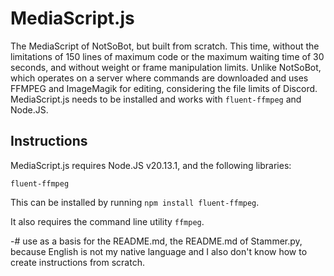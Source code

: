# MediaScript.js
The MediaScript of NotSoBot, but built from scratch. 
This time, without the limitations of 150 lines of maximum code or the maximum waiting time of 30 seconds, and without weight or frame manipulation limits. 
Unlike NotSoBot, which operates on a server where commands are downloaded and uses FFMPEG and ImageMagik for editing, considering the file limits of Discord.
MediaScript.js needs to be installed and works with `fluent-ffmpeg` and Node.JS.

## Instructions

MediaScript.js requires Node.JS v20.13.1, and the following libraries:
```
fluent-ffmpeg
```

This can be installed by running `npm install fluent-ffmpeg`.

It also requires the command line utility `ffmpeg`.

-# use as a basis for the README.md, the README.md of Stammer.py, because English is not my native language and I also don't know how to create instructions from scratch.
